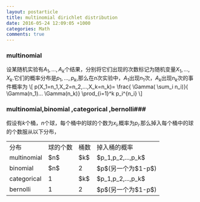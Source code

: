 ```yaml
---
layout: postarticle
title: multinomial dirichlet distribution
date: 2016-05-24 12:09:05 +1000 
categories: Math
comments: true
---
```


### multinomial  ###
设某随机实验有$A_1,...,A_k$个结果，分别将它们出现的次数标记为随机变量$X_1,...,X_k$.它们的概率分布是$p_1,...,p_k$,那么在$n$次实验中，$A_1$出现$n_1$次，$A_k$出现$n_k$次的事件概率为
\\[
p(X_1=n_1,X_2=n_2,...,X_k=n_k)= \frac{ \Gamma( \sum_i n_i)}{ \Gamma(n_1)... \Gamma(n_k)} \prod_{i=1}^k p_i^{n_i}
\\]

### multinomial,binomial ,categorical ,bernolli###

假设有$k$个桶，$n$个球，每个桶中的球的个数为$x_i$,概率为$p_i$.那么掉入每个桶中的球的个数服从以下分布，

<table class="table">
<tr>
<td>分布</td><td>球的个数</td><td>桶数</td><td>掉入桶的概率</td>
</tr>
<tr>
<td>multinomial</td><td>$n$</td><td>$k$</td><td>$p_1,p_2,...,p_k$</td>
</tr>
<tr>
<td>binomial</td><td>$n$</td><td>2</td><td>$p$(另一个为$1-p$)</td>
</tr>
<tr>
<td>categorical</td><td>1</td><td>$k$</td><td>$p_1,p_2,...,p_k$</td>
</tr>
<tr>
<td>bernolli</td><td>1</td><td>2</td><td>$p$(另一个为$1-p$)</td>
</tr>
</table>